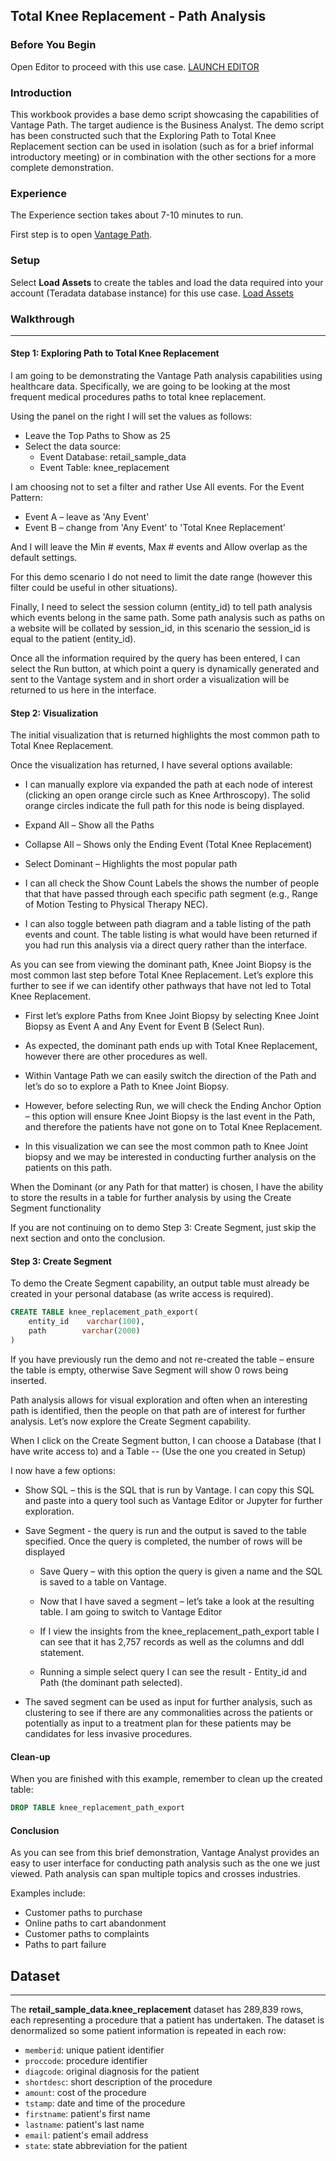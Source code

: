 ## Total Knee Replacement - Path Analysis

### Before You Begin

Open Editor to proceed with this use case.
[LAUNCH EDITOR](#data={"navigateTo":"editor"})

### Introduction

This workbook provides a base demo script showcasing the capabilities of Vantage Path. The target audience is the Business Analyst.
The demo script has been constructed such that the Exploring Path to Total Knee Replacement section can be used in isolation (such as for a brief informal introductory meeting) or in combination with the other sections for a more complete demonstration. 

### Experience

The Experience section takes about 7-10 minutes to run.

First step is to open <a href="/path-analyzer">Vantage Path</a>.

### Setup

Select **Load Assets** to create the tables and load the data required into your account (Teradata database instance) for this use case.
[Load Assets](#data={"id":"KneeReplacement"})


### Walkthrough
***

#### Step 1: Exploring Path to Total Knee Replacement

I am going to be demonstrating the Vantage Path analysis capabilities using healthcare data.  Specifically, we are going to be looking at the most frequent medical procedures paths to total knee replacement.

Using the panel on the right I will set the values as follows:
- Leave the Top Paths to Show as 25
- Select the data source: 
    - Event Database: retail_sample_data
    - Event Table: knee_replacement


I am choosing not to set a filter and rather Use All events.
For the Event Pattern:
- Event A – leave as 'Any Event'
- Event B – change from 'Any Event' to 'Total Knee Replacement'
    
And I will leave the Min # events, Max # events and Allow overlap as the default settings.

For this demo scenario I do not need to limit the date range (however this filter could be useful in other situations).

Finally, I need to select the session column (entity_id) to tell path analysis which events belong in the same path.  Some path analysis such as paths on a website will be collated by session_id, in this scenario the session_id is equal to the patient (entity_id).

Once all the information required by the query has been entered, I can select the Run button, at which point a query is dynamically generated and sent to the Vantage system and in short order a visualization will be returned to us here in the interface.

#### Step 2: Visualization

The initial visualization that is returned highlights the most common path to Total Knee Replacement.

Once the visualization has returned, I have several options available:
- I can manually explore via expanded the path at each node of interest (clicking an open orange circle such as Knee Arthroscopy).  The solid orange circles indicate the full path for this node is being displayed.
- Expand All – Show all the Paths
- Collapse All – Shows only the Ending Event (Total Knee Replacement)
- Select Dominant – Highlights the most popular path

- I can all check the Show Count Labels the shows the number of people that that have passed through each specific path segment (e.g., Range of Motion Testing to Physical Therapy NEC).

- I can also toggle between path diagram and a table listing of the path events and count.  The table listing is what would have been returned if you had run this analysis via a direct query rather than the interface.

As you can see from viewing the dominant path, Knee Joint Biopsy is the most common last step before Total Knee Replacement.   Let’s explore this further to see if we can identify other pathways that have not led to Total Knee Replacement.
- First let’s explore Paths from Knee Joint Biopsy by selecting Knee Joint Biopsy as Event A and Any Event for Event B (Select Run).
- As expected, the dominant path ends up with Total Knee Replacement, however there are other procedures as well.

- Within Vantage Path we can easily switch the direction of the Path and let’s do so to explore a Path to Knee Joint Biopsy.  
- However, before selecting Run, we will check the Ending Anchor Option – this option will ensure Knee Joint Biopsy is the last event in the Path, and therefore the patients have not gone on to Total Knee Replacement.
- In this visualization we can see the most common path to Knee Joint biopsy and we may be interested in conducting further analysis on the patients on this path.

When the Dominant (or any Path for that matter) is chosen, I have the ability to store the results in a table for further analysis by using the Create Segment functionality

If you are not continuing on to demo Step 3: Create Segment, just skip the next section and onto the conclusion.

#### Step 3: Create Segment

To demo the Create Segment capability, an output table must already be created in your personal database (as write access is required). 

```sql
CREATE TABLE knee_replacement_path_export(
    entity_id    varchar(100),
    path        varchar(2000)
)
```

If you have previously run the demo and not re-created the table – ensure the table is empty, otherwise Save Segment will show 0 rows being inserted.
    
Path analysis allows for visual exploration and often when an interesting path is identified, then the people on that path are of interest for further analysis.  Let’s now explore the Create Segment capability.

When I click on the Create Segment button, I can choose a Database (that I have write access to) and a Table  --  (Use the one you created in Setup)

I now have a few options:
- Show SQL – this is the SQL that is run by Vantage. I can copy this SQL and paste into a query tool such as Vantage Editor or Jupyter for further exploration.
- Save Segment -  the query is run and the output is saved to the table specified. Once the query is completed, the number of rows will be displayed

    - Save Query –  with this option the query is given a name and the SQL is saved to a table on Vantage.

    - Now that I have saved a segment – let’s take a look at the resulting table. I am going to switch to Vantage Editor
    - If I view the insights from the knee_replacement_path_export table I can see that it has 2,757 records as well as the columns and ddl statement.
    - Running a simple select query I can see the result - Entity_id and Path (the dominant path selected).

- The saved segment can be used as input for further analysis, such as clustering to see if there are any commonalities across the patients or potentially as input to a treatment plan for these patients may be candidates for less invasive procedures.


#### Clean-up

When you are finished with this example, remember to clean up the created table:


```sql
DROP TABLE knee_replacement_path_export
```

#### Conclusion

As you can see from this brief demonstration, Vantage Analyst provides an easy to user interface for conducting path analysis such as the one we just viewed. Path analysis can span multiple topics and crosses industries. 

Examples include:
- Customer paths to purchase
- Online paths to cart abandonment
- Customer paths to complaints
- Paths to part failure

## Dataset
***

The <b>retail_sample_data.knee_replacement</b> dataset has 289,839 rows, each representing a procedure that a patient has undertaken. The dataset is denormalized so some patient information is repeated in each row:

- `memberid`: unique patient identifier
- `proccode`: procedure identifier
- `diagcode`: original diagnosis for the patient
- `shortdesc`: short description of the procedure
- `amount`: cost of the procedure
- `tstamp`: date and time of the procedure
- `firstname`: patient's first name
- `lastname`: patient's last name
- `email`: patient's email address
- `state`: state abbreviation for the patient

